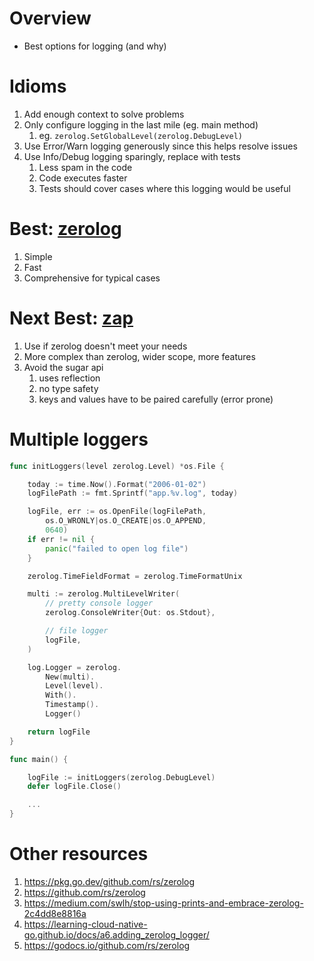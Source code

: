 # Overview
- Best options for logging (and why)


# Idioms
1. Add enough context to solve problems
1. Only configure logging in the last mile (eg. main method)
    1. eg. `zerolog.SetGlobalLevel(zerolog.DebugLevel)`
1. Use Error/Warn logging generously since this helps resolve issues
1. Use Info/Debug logging sparingly, replace with tests
    1. Less spam in the code
    1. Code executes faster
    1. Tests should cover cases where this logging would be useful


# Best: [zerolog](https://github.com/rs/zerolog)
1. Simple
1. Fast
1. Comprehensive for typical cases


# Next Best: [zap](https://github.com/uber-go/zap)
1. Use if zerolog doesn't meet your needs
1. More complex than zerolog, wider scope, more features
1. Avoid the sugar api
    1. uses reflection
    1. no type safety
    1. keys and values have to be paired carefully (error prone)


# Multiple loggers
```go
func initLoggers(level zerolog.Level) *os.File {

	today := time.Now().Format("2006-01-02")
	logFilePath := fmt.Sprintf("app.%v.log", today)

	logFile, err := os.OpenFile(logFilePath,
		os.O_WRONLY|os.O_CREATE|os.O_APPEND,
		0640)
	if err != nil {
		panic("failed to open log file")
	}

	zerolog.TimeFieldFormat = zerolog.TimeFormatUnix

	multi := zerolog.MultiLevelWriter(
		// pretty console logger
		zerolog.ConsoleWriter{Out: os.Stdout},

		// file logger
		logFile,
	)

	log.Logger = zerolog.
		New(multi).
		Level(level).
		With().
		Timestamp().
		Logger()

	return logFile
}

func main() {

	logFile := initLoggers(zerolog.DebugLevel)
	defer logFile.Close()

    ...
}
```


# Other resources
1. https://pkg.go.dev/github.com/rs/zerolog
1. https://github.com/rs/zerolog
1. https://medium.com/swlh/stop-using-prints-and-embrace-zerolog-2c4dd8e8816a
1. https://learning-cloud-native-go.github.io/docs/a6.adding_zerolog_logger/
1. https://godocs.io/github.com/rs/zerolog

